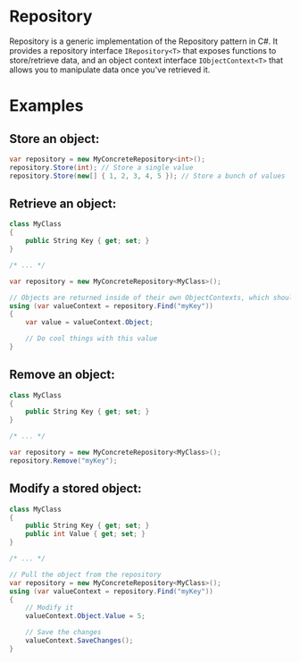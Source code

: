 Repository
=============

Repository is a generic implementation of the Repository pattern in C#. It provides a repository interface ```IRepository<T>``` that exposes functions to store/retrieve data,
and an object context interface ```IObjectContext<T>``` that allows you to manipulate data once you've retrieved it.

Examples
===========

Store an object:
-----------------

```C#
var repository = new MyConcreteRepository<int>();
repository.Store(int); // Store a single value
repository.Store(new[] { 1, 2, 3, 4, 5 }); // Store a bunch of values
```

Retrieve an object:
--------------------

```C#
class MyClass 
{
	public String Key { get; set; }
}

/* ... */

var repository = new MyConcreteRepository<MyClass>();

// Objects are returned inside of their own ObjectContexts, which should be disposed
using (var valueContext = repository.Find("myKey"))
{ 
	var value = valueContext.Object;

	// Do cool things with this value
}
```

Remove an object:
-----------------

```C#
class MyClass 
{
	public String Key { get; set; }
}

/* ... */

var repository = new MyConcreteRepository<MyClass>();
repository.Remove("myKey");
```

Modify a stored object:
-----------------------

```C#
class MyClass 
{
	public String Key { get; set; }
	public int Value { get; set; }
}

/* ... */

// Pull the object from the repository
var repository = new MyConcreteRepository<MyClass>();
using (var valueContext = repository.Find("myKey"))
{
	// Modify it
	valueContext.Object.Value = 5;

	// Save the changes
	valueContext.SaveChanges();
}
```









